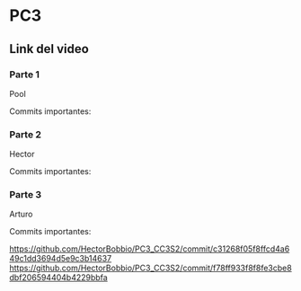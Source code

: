 # PC3 

## Link del video

### Parte 1 
Pool

Commits importantes: 
### Parte 2
Hector

Commits importantes: 
### Parte 3
Arturo

Commits importantes: 

https://github.com/HectorBobbio/PC3_CC3S2/commit/c31268f05f8ffcd4a649c1dd3694d5e9c3b14637
https://github.com/HectorBobbio/PC3_CC3S2/commit/f78ff933f8f8fe3cbe8dbf206594404b4229bbfa
